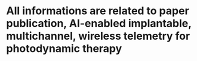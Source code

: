 # All informations are related to paper publication, AI-enabled implantable, multichannel, wireless telemetry for photodynamic therapy
